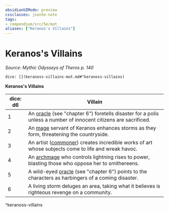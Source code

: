 ```yaml
---
obsidianUIMode: preview
cssclasses: json5e-note
tags:
- compendium/src/5e/mot
aliases: ["Keranos's Villains"]
---
```

# Keranos's Villains
*Source: Mythic Odysseys of Theros p. 140* 

`dice: [](keranoss-villains-mot.md#^keranoss-villains)`

**Keranos's Villains**

| dice: d6 | Villain |
|----------|---------|
| 1 | An [oracle](/2-Mechanics/CLI/bestiary/humanoid/oracle-mot.md) (see "chapter 6") foretells disaster for a polis unless a number of innocent citizens are sacrificed. |
| 2 | An [mage](/2-Mechanics/CLI/bestiary/humanoid/mage.md) servant of Keranos enhances storms as they form, threatening the countryside. |
| 3 | An artist ([commoner](/2-Mechanics/CLI/bestiary/humanoid/commoner.md)) creates incredible works of art whose subjects come to life and wreak havoc. |
| 4 | An [archmage](/2-Mechanics/CLI/bestiary/humanoid/archmage.md) who controls lightning rises to power, blasting those who oppose her to smithereens. |
| 5 | A wild-eyed [oracle](/2-Mechanics/CLI/bestiary/humanoid/oracle-mot.md) (see "chapter 6") points to the characters as harbingers of a coming disaster. |
| 6 | A living storm deluges an area, taking what it believes is righteous revenge on a community. |
^keranoss-villains